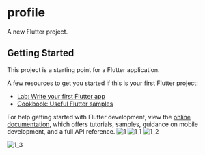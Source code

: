 # profile

A new Flutter project.

## Getting Started

This project is a starting point for a Flutter application.

A few resources to get you started if this is your first Flutter project:

- [Lab: Write your first Flutter app](https://docs.flutter.dev/get-started/codelab)
- [Cookbook: Useful Flutter samples](https://docs.flutter.dev/cookbook)

For help getting started with Flutter development, view the
[online documentation](https://docs.flutter.dev/), which offers tutorials,
samples, guidance on mobile development, and a full API reference.
![1](https://github.com/meraamine/My-Profile-Open-WhatsApp-/assets/63201349/5aded95b-36bf-4bbc-b821-d6262e0d40eb)
![1_1](https://github.com/meraamine/My-Profile-Open-WhatsApp-/assets/63201349/d05b5e88-5020-4852-86d8-c03ff81ac46e)
![1_2](https://github.com/meraamine/My-Profile-Open-WhatsApp-/assets/63201349/1ca3c027-a1af-4a3c-9832-05369d39e349)



![1_3](https://github.com/meraamine/My-Profile-Open-WhatsApp-/assets/63201349/2d2246e0-da90-452f-be86-b9412c9eed9c)
